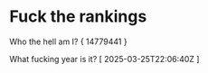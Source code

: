 # Fuck the rankings

Who the hell am I?
{ 14779441 }

What fucking year is it?
[ 2025-03-25T22:06:40Z ]
